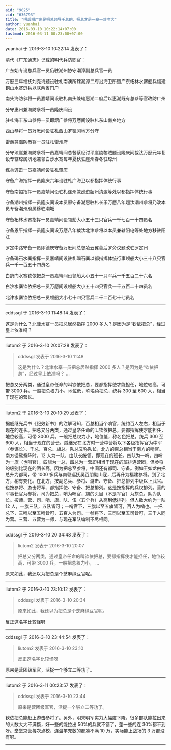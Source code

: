 ```yaml
---
aid: "9025"
zid: "636793"
title: "明后期广东是把总领导千总的，把总才是一寨一营老大"
author: yuanbai
date: 2016-03-10 10:22:14+07:00
lastmod: 2016-03-11 00:23:00+07:00
---
```


yuanbai 于 2016-3-10 10:22:14 发表了：

清代《广东通志》记载的明代兵防职官：

广东始专设总兵官一员仍驻潮州协守潮漳副总兵官一员

万厯三年福抚刘尧诲题设驻札南澳所辖潮漳二府沿海卫所暨广东柘林水寨船兵福建铜山水寨逰兵以联两省门户

南头海防叅将一员嘉靖间设驻札南头兼辖惠潮二府后以惠潮既有总叅等官改防广州

分守惠州兼海防叅将一员隆庆间设

驻札海丰东山叅将一员即韶广叅将万厯间设驻札东山南乡地方

西山叅将一员万厯间设驻札西山罗镜冈地方分守

雷亷兼海防叅将一员驻札雷州府

分守琼崖兼海防叅将一员嘉靖间总督蔡经讨平崖陵黎贼题设隆庆间裁汰万厯元年复设专辖琼属汛地兼领白沙水寨毎年夏秋驻崖州春冬驻琼州

练兵逰击一员嘉靖间设驻札肇庆

守备广海指挥一员隆庆六年设驻札广海卫以都指挥体统行事

守备南韶指挥一员嘉靖间设驻札连州兼廵逰韶州清逺等处以都指挥体统行事

守备潮州指挥一员隆庆间设本员原守备潮惠驻札长乐万厯八年题汰潮州叅将乃改本员专备潮州府属移驻潮城

守备柘林水寨指挥一员嘉靖间设领船大小五十三只官兵一千七百一十四员名

守备恩平指挥一员隆庆间设万厯八年裁汰北津叅将以本员兼辖阳电等处地方移驻阳江

罗定中路守备一员即德庆守备万厯间总督凌云翼善后罗旁议题改驻罗定州

守备碣石水寨指挥一员嘉靖间设驻札碣石寨以都指挥体统行事领船大小三十八只官兵一千一百五十四员名

白鸽门水寨钦依把总一员嘉靖间设领船大小五十一只军兵一千五百二十六名

白沙水寨钦依把总一员万厯间设领船大小五十四只官兵一千五百二十四员名

北津水寨钦依把总一员领船大小七十四只官兵二千二百七十七员名

---

cddssgl 于 2016-3-10 11:48:14 发表了：

这是为什么？北津水寨一员把总居然指挥 2000 多人？是因为是“钦依把总”，经过皇上依准吗？

---

liutom2 于 2016-3-10 20:07:28 发表了：

> cddssgl 发表于 2016-3-10 11:48
>
> 这是为什么？北津水寨一员把总居然指挥 2000 多人？是因为是“钦依把总”，经过皇上依准吗？ ...

把总又分两类，通过皇帝任命的叫钦依把总，要都指挥使才能担任，地位较高，可带 3000 兵。一般把总权力小，地位低，称名色把总，统兵 300 至 600 人，相当于现在的营长。

---

liutom2 于 2016-3-10 20:10:29 发表了：

据戚继光兵书《纪效新书》的注解可知，百总相当个哨官，统约百人左右，相当于现在的连长。把总又分两类，通过皇帝任命的叫钦依把总，要都指挥使才能担任，地位较高，可带 3000 兵。一般把总权力小，地位低，称名色把总，统兵 300 至 600 人，相当于现在的营长。戚继光在北方时一营中营将以下各级指挥官为中军（参谋长）、千总、百总、旗总。队总又称队长，北方的百总相当于南方的哨官。南方设鸳鸯阵时，12 人为一队，由队长统领，即现在的班长。四队为一哨，四哨为一旗（也叫官），四旗为一总，四总为一营即相当于现在的班排连营团，但参将的级别比现在的团长高，因为把总至参将，中间还有都司、守备。例如王如龙由把总升为都司，带 1000 多兵与南赣巡抚吴百朋勦山寇，后再升为福建参将。到了北方，稍有变化。在北方，按副总兵、参将、游击、守备、把总排列中级以上武官。也按参将、游击将军、都指挥使、守备、把总排列。这是按指挥的兵权排列。营的军事长官为参将，司为把总，哨为哨官，旗的头目（不是军官）为旗总，队为队长。按师、营、司、哨、旗、队、伍（五个兵）从高到低排列。但人数大约为一队 12 人，一旗三队，五队皆可；一哨官下，三旗以至五旗皆可，百人为哨也。一把总下，三哨以至五哨皆可，五百人为司。一参将下，三司以至五司皆可，三千人同为营。三营、五营为一师，与现在军队编制不尽相同。

---

cddssgl 于 2016-3-10 20:34:48 发表了：

> liutom2 发表于 2016-3-10 20:07
>
> 把总又分两类，通过皇帝任命的叫钦依把总，要都指挥使才能担任，地位较高，可带 3000 兵。一般把总权力小， ...

原来如此，我还以为把总是个芝麻绿豆官呢。

---

liutom2 于 2016-3-10 23:10:12 发表了：

> cddssgl 发表于 2016-3-10 20:34
>
> 原来如此，我还以为把总是个芝麻绿豆官呢。

反正这名字比较怪呀

---

cddssgl 于 2016-3-10 23:44:54 发表了：

> liutom2 发表于 2016-3-10 23:10
>
> 反正这名字比较怪呀

原来是营团级军官，活捉一个够立二等功了。

---

liutom2 于 2016-3-11 00:23:57 发表了：

> cddssgl 发表于 2016-3-10 23:44
>
> 原来是营团级军官，活捉一个够立二等功了。

钦依把总能赶上游击参将了。另外，明末明军实力大幅度下降，很多部队能拉出来的人数大大不满额，好一些的能拉出 50%的兵就不错了，差一些的连 30%都不到呀。堂堂京营每次点校，连滥竽充数的都凑不满 10 万，实际能上战场的 3 万都没有呀。

---
